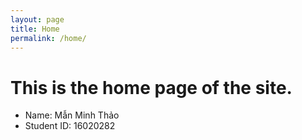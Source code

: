 ```yaml
---
layout: page
title: Home
permalink: /home/
---
```


# This is the home page of the site.

- Name: Mẫn Minh Thảo
- Student ID: 16020282
